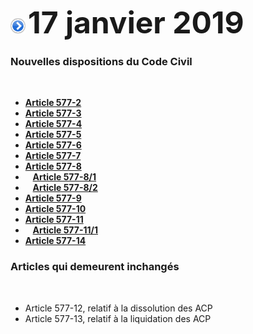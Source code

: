 <link rel="stylesheet" href="normal3.css">

![](item.png) <font size="14px"><b>17 janvier 2019</b></font>

### Nouvelles dispositions du Code Civil

&nbsp;

* [**Article 577-2**](CC_20190101_577-2.pdf)
* [**Article 577-3**](CC_20190101_577-3.pdf)
* [**Article 577-4**](CC_20190101_577-4.pdf)
* [**Article 577-5**](CC_20190101_577-5.pdf)
* [**Article 577-6**](CC_20190101_577-6.pdf)
* [**Article 577-7**](CC_20190101_577-7.pdf)
* [**Article 577-8**](CC_20190101_577-8.pdf)
* &nbsp;&nbsp;&nbsp;[**Article 577-8/1**](CC_20190101_577-8-1.pdf)
* &nbsp;&nbsp;&nbsp;[**Article 577-8/2**](CC_20190101_577-8-2.pdf)
* [**Article 577-9**](CC_20190101_577-9.pdf)
* [**Article 577-10**](CC_20190101_577-10.pdf)
* [**Article 577-11**](CC_20190101_577-11.pdf)
* &nbsp;&nbsp;&nbsp;[**Article 577-11/1**](CC_20190101_577-11-1.pdf)
* [**Article 577-14**](CC_20190101_577-14.pdf)

### Articles qui demeurent inchangés

&nbsp;

* Article 577-12, relatif à la dissolution des ACP
* Article 577-13, relatif à la liquidation des ACP


